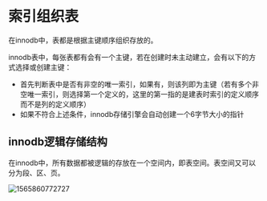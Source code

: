 # 索引组织表

在innodb中，表都是根据主键顺序组织存放的。

innodb表中，每张表都有会有一个主键，若在创建时未主动建立，会有以下的方式选择或创建主键：

- 首先判断表中是否有非空的唯一索引，如果有，则该列即为主键（若有多个非空唯一索引，则选择第一个定义的，这里的第一指的是建表时索引的定义顺序而不是列的定义顺序）
- 如果不符合上述条件，innodb存储引擎会自动创建一个6字节大小的指针



## innodb逻辑存储结构

在innodb中，所有数据都被逻辑的存放在一个空间内，即表空间。表空间又可以分为段、区、页。

![1565860772727](C:\Users\PantaSun\AppData\Roaming\Typora\typora-user-images\1565860772727.png)